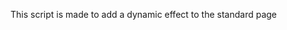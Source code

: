 This script is made to add a dynamic effect to the standard page <title> when loaded.
It fades in in letter by letter when the page is loaded. 
So if your page's title is set to 'Welcome' it will go:
- 0ms:    ' ' 
- 300ms:  'W'
- 600ms:  'We'
- 900ms:  'Wel'
- 1200ms: 'Welc'
- 1500ms: 'Welco'
- 1800ms: 'Welcom'
- 1900ms: 'Welcome'
